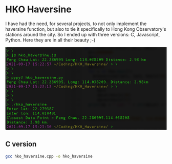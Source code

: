 # HKO Haversine

I have had the need, for several projects, to not only implement the haversine function, but also to tie it specifically to Hong Kong Observatory's stations around the city. So I ended up with three versions: C, Javascript, Python. Here they are in all their beauty ;-)

![demo](demo.png)

## C version

```bash
gcc hko_haversine.cpp -o hko_haversine
```